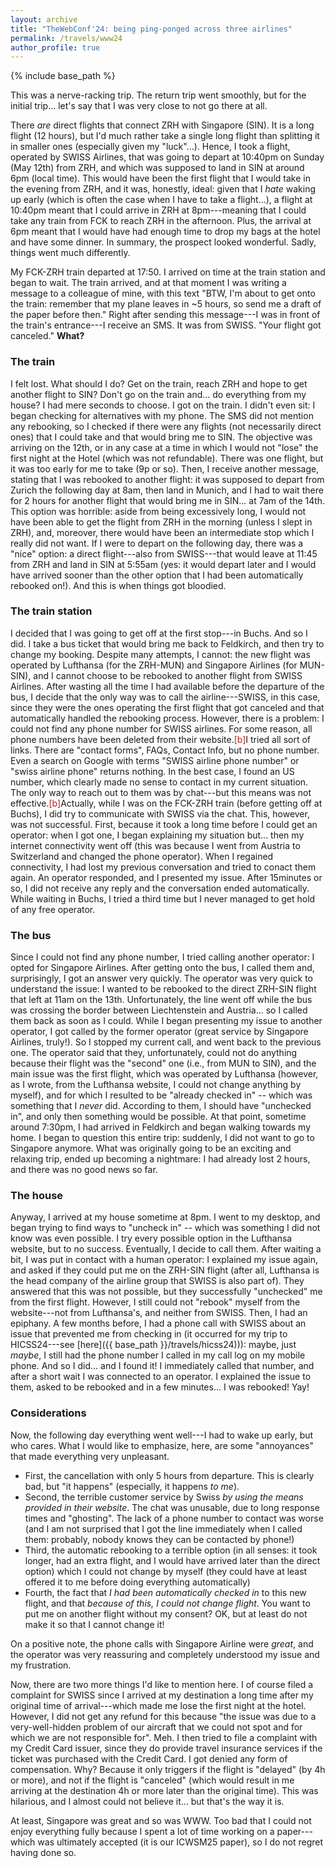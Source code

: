 ```yaml
---
layout: archive
title: "TheWebConf'24: being ping-ponged across three airlines"
permalink: /travels/www24
author_profile: true
---
```


{% include base_path %}

This was a nerve-racking trip. The return trip went smoothly, but for the initial trip... let's say that I was very close to not go there at all.

There _are_ direct flights that connect ZRH with Singapore (SIN). It is a long flight (12 hours), but I'd much rather take a single long flight than splitting it in smaller ones (especially given my "luck"...). Hence, I took a flight, operated by SWISS Airlines, that was going to depart at 10:40pm on Sunday (May 12th) from ZRH, and which was supposed to land in SIN at around 6pm (local time). This would have been the first flight that I would take in the evening from ZRH, and it was, honestly, ideal: given that I _hate_ waking up early (which is often the case when I have to take a flight...), a flight at 10:40pm meant that I could arrive in ZRH at 8pm---meaning that I could take any train from FCK to reach ZRH in the afternoon. Plus, the arrival at 6pm meant that I would have had enough time to drop my bags at the hotel and have some dinner. In summary, the prospect looked wonderful. Sadly, things went much differently.

My FCK-ZRH train departed at 17:50. I arrived on time at the train station and began to wait. The train arrived, and at that moment I was writing a message to a colleague of mine, with this text "BTW, I'm about to get onto the train: remember that my plane leaves in ~5 hours, so send me a draft of the paper before then." Right after sending this message---I was in front of the train's entrance---I receive an SMS. It was from SWISS. "Your flight got canceled." **What?**

### The train


I felt lost. What should I do? Get on the train, reach ZRH and hope to get another flight to SIN? Don't go on the train and... do everything from my house? I had mere seconds to choose. I got on the train. I didn't even sit: I began checking for alternatives with my phone. The SMS did not mention any rebooking, so I checked if there were any flights (not necessarily direct ones) that I could take and that would bring me to SIN. The objective was arriving on the 12th, or in any case at a time in which I would not "lose" the first night at the Hotel (which was not refundable). There was one flight, but it was too early for me to take (9p or so). Then, I receive another message, stating that I was rebooked to another flight: it was supposed to depart from Zurich the following day at 8am, then land in Munich, and I had to wait there for 2 hours for another flight that would bring me in SIN... at 7am of the 14th. This option was horrible: aside from being excessively long, I would not have been able to get the flight from ZRH in the morning (unless I slept in ZRH), and, moreover, there would have been an intermediate stop which I really did not want. If I were to depart on the following day, there was a "nice" option: a direct flight---also from SWISS---that would leave at 11:45 from ZRH and land in SIN at 5:55am (yes: it would depart later and I would have arrived sooner than the other option that I had been automatically rebooked on!). And this is when things got bloodied.

### The train station

I decided that I was going to get off at the first stop---in Buchs. And so I did. I take a bus ticket that would bring me back to Feldkirch, and then try to change my booking. Despite many attempts, I cannot: the new flight was operated by Lufthansa (for the ZRH-MUN) and Singapore Airlines (for MUN-SIN), and I cannot choose to be rebooked to another flight from SWISS Airlines. After wasting all the time I had available before the departure of the bus, I decide that the only way was to call the airline---SWISS, in this case, since they were the ones operating the first flight that got canceled and that automatically handled the rebooking process. However, there is a problem: I could not find any phone number for SWISS airlines. For some reason, all phone numbers have been deleted from their website.<span class="footnote"><a style="color:firebrick">[b]</a><span class="footnote_content">I tried all sort of links. There are "contact forms", FAQs, Contact Info, but no phone number. Even a search on Google with terms "SWISS airline phone number" or "swiss airline phone" returns nothing. In the best case, I found an US number, which clearly made no sense to contact in my current situation.</span></span> The only way to reach out to them was by chat---but this means was not effective.<span class="footnote"><a style="color:firebrick">[b]</a><span class="footnote_content">Actually, while I was on the FCK-ZRH train (before getting off at Buchs), I did try to communicate with SWISS via the chat. This, however, was not successful. First, because it took a long time before I could get an operator: when I got one, I began explaining my situation but... then my internet connectivity went off (this was because I went from Austria to Switzerland and changed the phone operator). When I regained connectivity, I had lost my previous conversation and tried to conact them again. An operator responded, and I presented my issue. After 15minutes or so, I did not receive any reply and the conversation ended automatically. While waiting in Buchs, I tried a third time but I never managed to get hold of any free operator.</span></span> 

### The bus

Since I could not find any phone number, I tried calling another operator: I opted for Singapore Airlines. After getting onto the bus, I called them and, surprisingly, I got an answer very quickly. The operator was very quick to understand the issue: I wanted to be rebooked to the direct ZRH-SIN flight that left at 11am on the 13th. Unfortunately, the line went off while the bus was crossing the border between Liechtenstein and Austria... so I called them back as soon as I could. While I began presenting my issue to another operator, I got called by the former operator (great service by Singapore Airlines, truly!). So I stopped my current call, and went back to the previous one. The operator said that they, unfortunately, could not do anything because their flight was the "second" one (i.e., from MUN to SIN), and the main issue was the first flight, which was operated by Lufthansa (however, as I wrote, from the Lufthansa website, I could not change anything by myself), and for which I resulted to be "already checked in" -- which was something that I _never_ did. According to them, I should have "unchecked in", and only then something would be possible. At that point, sometime around 7:30pm, I had arrived in Feldkirch and began walking towards my home. I began to question this entire trip: suddenly, I did not want to go to Singapore anymore. What was originally going to be an exciting and relaxing trip, ended up becoming a nightmare: I had already lost 2 hours, and there was no good news so far. 

### The house

Anyway, I arrived at my house sometime at 8pm. I went to my desktop, and began trying to find ways to "uncheck in" -- which was something I did not know was even possible. I try every possible option in the Lufthansa website, but to no success. Eventually, I decide to call them. After waiting a bit, I was put in contact with a human operator: I explained my issue again, and asked if they could put me on the ZRH-SIN flight (after all, Lufthansa is the head company of the airline group that SWISS is also part of). They answered that this was not possible, but they successfully "unchecked" me from the first flight. However, I still could not "rebook" myself from the website---not from Lufthansa's, and neither from SWISS. Then, I had an epiphany. A few months before, I had a phone call with SWISS about an issue that prevented me from checking in (it occurred for my trip to HICSS24---see [here]({{ base_path }}/travels/hicss24))): maybe, just _maybe_, I still had the phone number I called in my call log on my mobile phone. And so I did... and I found it! I immediately called that number, and after a short wait I was connected to an operator. I explained the issue to them, asked to be rebooked and in a few minutes... I was rebooked! Yay! 

### Considerations

Now, the following day everything went well---I had to wake up early, but who cares. What I would like to emphasize, here, are some "annoyances" that made everything very unpleasant. 

* First, the cancellation with only 5 hours from departure. This is clearly bad, but "it happens" (especially, it happens _to me_).
* Second, the terrible customer service by Swiss _by using the means provided in their website_. The chat was unusable, due to long response times and "ghosting". The lack of a phone number to contact was worse (and I am not surprised that I got the line immediately when I called them: probably, nobody knows they can be contacted by phone!)
* Third, the automatic rebooking to a terrible option (in all senses: it took longer, had an extra flight, and I would have arrived later than the direct option) which I could not change by myself (they could have at least offered it to me before doing everything automatically)
* Fourth, the fact that _I had been automatically checked in_ to this new flight, and that _because of this, I could not change flight_. You want to put me on another flight without my consent? OK, but at least do not make it so that I cannot change it!

On a positive note, the phone calls with Singapore Airline were _great_, and the operator was very reassuring and completely understood my issue and my frustration. 

Now, there are two more things I'd like to mention here. I of course filed a complaint for SWISS since I arrived at my destination a long time after my original time of arrival---which made me lose the first night at the hotel. However, I did not get any refund for this because "the issue was due to a very-well-hidden problem of our aircraft that we could not spot and for which we are not responsible for". Meh. I then tried to file a complaint with my Credit Card issuer, since they do provide travel insurance services if the ticket was purchased with the Credit Card. I got denied any form of compensation. Why? Because it only triggers if the flight is "delayed" (by 4h or more), and not if the flight is "canceled" (which would result in me arriving at the destination 4h or more later than the original time). This was hilarious, and I almost could not believe it... but that's the way it is.

At least, Singapore was great and so was WWW. Too bad that I could not enjoy everything fully because I spent a lot of time working on a paper---which was ultimately accepted (it is our ICWSM25 paper), so I do not regret having done so.